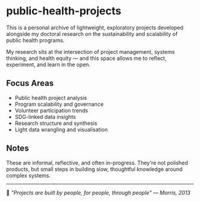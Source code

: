 # public-health-projects

This is a personal archive of lightweight, exploratory projects developed alongside my doctoral research on the sustainability and scalability of public health programs.

My research sits at the intersection of project management, systems thinking, and health equity — and this space allows me to reflect, experiment, and learn in the open.

## Focus Areas

- Public health project analysis
- Program scalability and governance
- Volunteer participation trends
- SDG-linked data insights
- Research structure and synthesis
- Light data wrangling and visualisation

## Notes

These are informal, reflective, and often in-progress. They're not polished products, but small steps in building slow, thoughtful knowledge around complex systems.

---

🧠 _"Projects are built by people, for people, through people" — Morris, 2013_

